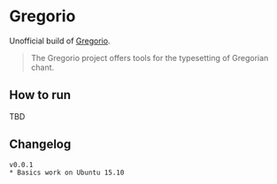 Gregorio
=======

Unofficial build of [Gregorio](http://gregorio-project.github.io/).

> The Gregorio project offers tools for the typesetting of Gregorian chant.


How to run
---------

TBD


Changelog
---------
```
v0.0.1
* Basics work on Ubuntu 15.10
```

